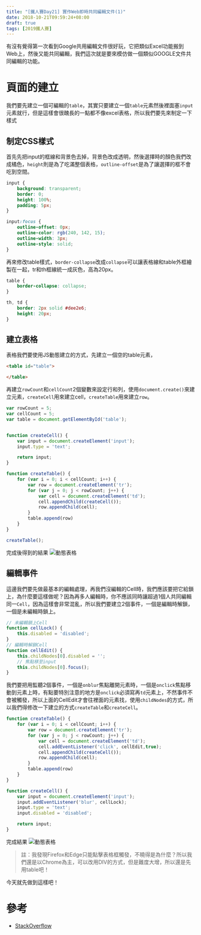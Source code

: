 ```yaml
---
title: "[鐵人賽Day21] 實作Web即時共同編輯文件(1)"
date: 2018-10-21T09:59:24+08:00
draft: true
tags: [2019鐵人賽]
---
```

有沒有覺得第一次看到Google共用編輯文件很好玩，它把類似Excel功能搬到Web上，然後又能共同編輯，我們這次就是要來模仿做一個類似GOOGLE文件共同編輯的功能。

# 頁面的建立
我們要先建立一個可編輯的`table`，其實只要建立一個`table`元素然後裡面塞`input`元素就行，但是這樣會很醜長的一點都不像excel表格，所以我們要先來制定一下樣式

## 制定CSS樣式
首先先把input的框線和背景色去掉，背景色改成透明，然後選擇時的顏色我們改成橘色，`height`則是為了吃滿整個表格，`outline-offset`是為了讓選擇的框不會吃到空間。
``` css
input {
    background: transparent;
    border: 0;
    height: 100%;
    padding: 5px;
}

input:focus {
    outline-offset: 0px;
    outline-color: rgb(240, 142, 15);
    outline-width: 3px;
    outline-style: solid;
}
```
再來修改table樣式，`border-collapse`改成`collapse`可以讓表格線和table外框繪製在一起，tr和th框線統一成灰色，高為20px。
``` css
table {
    border-collapse: collapse;
}

th, td {
    border: 2px solid #dee2e6;
    height: 20px;
}
```

## 建立表格
表格我們要使用JS動態建立的方式，先建立一個空的table元素，
``` html
<table id="table">

</table>
```
再建立`rowCount`和`cellCount`2個變數來設定行和列，使用`document.create()`來建立元素，`createCell`用來建立cell，`createTable`用來建立`row`。
``` js
var rowCount = 5;
var cellCount = 5;
var table = document.getElementById('table');


function createCell() {
    var input = document.createElement('input');
    input.type = 'text';

    return input;
}

function createTable() {
    for (var i = 0; i < cellCount; i++) {
        var row = document.createElement('tr');
        for (var j = 0; j < rowCount; j++) {
            var cell = document.createElement('td');
            cell.appendChild(createCell());
            row.appendChild(cell);
        }
        table.append(row)
    }
}

createTable();
```
完成後得到的結果
![動態表格](table.gif)

## 編輯事件
這邊我們要先做最基本的編輯處理，再我們沒編輯的Cell時，我們應該要把它給鎖上，為什麼要這樣做呢？因為再多人編輯時，你不應該同時讓超過1個人共同編輯同一`Cell`，因為這樣會非常混亂，所以我們要建立2個事件，一個是編輯時解鎖，一個是未編輯時鎖上。
``` js
// 未編輯鎖上Cell
function cellLock() {
    this.disabled = 'disabled';
}
// 編輯時解鎖Cell
function cellEdit() {
    this.childNodes[0].disabled = '';
    // 焦點移至input
    this.childNodes[0].focus();
}
```
我們要把用監聽2個事件，一個是`onblur`焦點離開元素時，一個是`onclick`焦點移動到元素上時，有點要特別注意的地方是`onclick`必須寫再`td`元素上，不然事件不會被觸發，所以上面的CellEdit才會往裡面的元素找，使用`childNodes`的方式，所以我們得修改一下建立的方式`createTable`和`createCell`。
``` js
function createTable() {
    for (var i = 0; i < cellCount; i++) {
        var row = document.createElement('tr');
        for (var j = 0; j < rowCount; j++) {
            var cell = document.createElement('td');
            cell.addEventListener('click', cellEdit,true);
            cell.appendChild(createCell());
            row.appendChild(cell);
        }
        table.append(row)
    }
}

function createCell() {
    var input = document.createElement('input');
    input.addEventListener('blur', cellLock);
    input.type = 'text';
    input.disabled = 'disabled';

    return input;
}
```
完成結果
![動態表格](table2.gif)

> 註：我發現Firefox和Edge只能點擊表格框觸發，不曉得是為什麼？所以我們還是以Chrome為主，可以改用DIV的方式，但是難度大增，所以還是先用table吧！

今天就先做到這樣吧！ 

# 參考
- [StackOverflow](https://stackoverflow.com/questions/6012823/how-to-make-html-table-cell-editable)